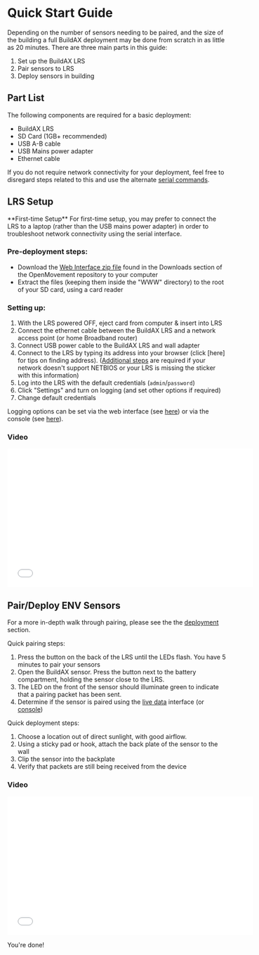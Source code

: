 
# Quick Start Guide


Depending on the number of sensors needing to be paired, and the size of the
building a full BuildAX deployment may be done from scratch in as little as 
20 minutes. There are three main parts in this guide:

 1. Set up the BuildAX LRS
 2. Pair sensors to LRS
 3. Deploy sensors in building 

## Part List

The following components are required for a basic deployment:
 
 * BuildAX LRS
 * SD Card (1GB+ recommended)
 * USB A-B cable
 * USB Mains power adapter
 * Ethernet cable

If you do not require network connectivity for your deployment, feel free to 
disregard steps related to this and use the alternate [serial commands](commands-lrs.md).


## LRS Setup

<span class="alert alert-info"> 
**First-time Setup**
For first-time setup, you may prefer to connect the LRS to a laptop (rather
than the USB mains power adapter) in order to troubleshoot network connectivity
using the serial interface.
</span>


### Pre-deployment steps:

 * Download the [Web Interface zip file](https://code.google.com/p/openmovement/wiki/Downloads) found in the Downloads section of the OpenMovement repository to your computer
 * Extract the files (keeping them inside the "WWW" directory) to the root of your SD card, using a card reader


### Setting up:

 1. With the LRS powered OFF, eject card from computer & insert into LRS
 2. Connect the ethernet cable between the BuildAX LRS and a network access 
 point (or home Broadband router)
 3. Connect USB power cable to the BuildAX LRS and wall adapter
 4. Connect to the LRS by typing its address into your browser (click [here] for tips on finding address).
 ([Additional steps](connecting.md#finding-the-ip-address) are required if your 
 network doesn't support NETBIOS or your LRS is missing the sticker with 
 this information)
 5. Log into the LRS with the default credentials (`admin`/`password`)
 6. Click "Settings" and turn on logging (and set other options if required)
 7. Change default credentials

Logging options can be set via the web interface (see [here](user-guide.md#settings))
or via the console (see [here](commands-lrs.md#settings)).

### Video

<iframe width="560" height="315" src="//www.youtube.com/embed/8GK42VeqjOI" frameborder="0" allowfullscreen></iframe>



## Pair/Deploy ENV Sensors

For a more in-depth walk through pairing, please see the the [deployment](deployment.md#sensor-deployment) section.

Quick pairing steps:

 1. Press the button on the back of the LRS until the LEDs flash. You have 5 minutes to pair your sensors
 2. Open the BuildAX sensor. Press the button next to the battery compartment, holding the sensor close to the LRS.
 3. The LED on the front of the sensor should illuminate green to indicate that a pairing packet has been sent.
 4. Determine if the sensor is paired using the [live data](user-guide.md#sensors) interface (or [console](connecting.md#serial-usb))

Quick deployment steps:

 1. Choose a location out of direct sunlight, with good airflow.
 2. Using a sticky pad or hook, attach the back plate of the sensor to the wall
 3. Clip the sensor into the backplate
 4. Verify that packets are still being received from the device

### Video

<iframe width="560" height="315" src="//www.youtube.com/embed/eoTs1xR43Pc" frameborder="0" allowfullscreen></iframe>

You're done!
